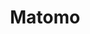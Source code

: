 ---
facebook: https://facebook.com/Matomo.org
git: https://github.com/matomo-org/matomo
logohandle: matomo
sort: matomo
title: Matomo
twitter: https://x.com/matomo_org
website: https://matomo.org/
---